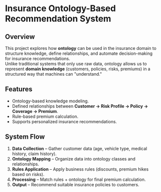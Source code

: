 # Insurance Ontology-Based Recommendation System

##  Overview
This project explores how **ontology** can be used in the insurance domain to structure knowledge, define relationships, and automate decision-making for insurance recommendations.  
Unlike traditional systems that only use raw data, ontology allows us to represent **domain knowledge** (customers, policies, risks, premiums) in a structured way that machines can "understand."

##  Features
- Ontology-based knowledge modeling.
- Defined relationships between **Customer → Risk Profile → Policy → Coverage → Premium**.
- Rule-based premium calculation.
- Supports personalized insurance recommendations.

##  System Flow
1. **Data Collection** – Gather customer data (age, vehicle type, medical history, claim history).  
2. **Ontology Mapping** – Organize data into ontology classes and relationships.  
3. **Rules Application** – Apply business rules (discounts, premium hikes based on risks).  
4. **Processing** – Match rules + ontology for final premium calculation.  
5. **Output** – Recommend suitable insurance policies to customers.

